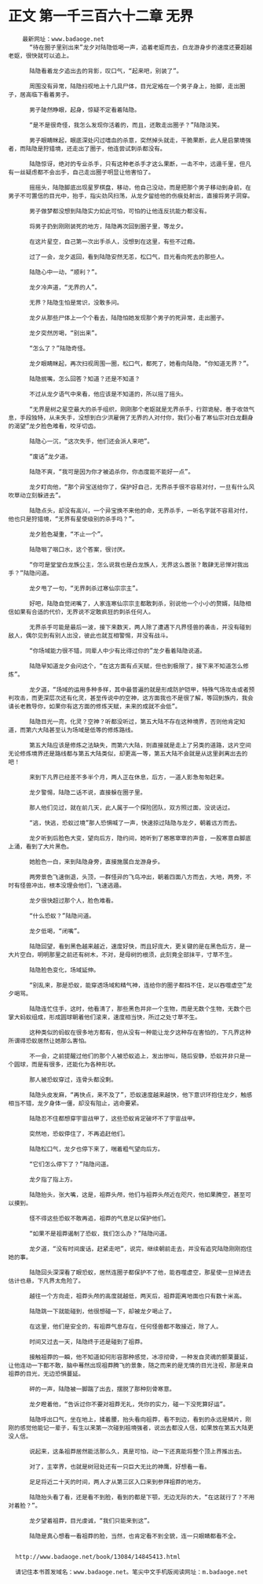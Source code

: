 # 正文 第一千三百六十二章 无界
        最新网址：www.badaoge.net
          “待在圈子里别出来”龙夕对陆隐低喝一声，追着老妪而去，白龙游身步的速度还要超越老妪，很快就可以追上。
      
          陆隐看着龙夕追出去的背影，叹口气，“起来吧，别装了”。
      
          周围没有异常，陆隐扫视地上十几具尸体，目光定格在一个男子身上，抬脚，走出圈子，居高临下看着男子。
      
          男子陡然睁眼，起身，惊疑不定看着陆隐。
      
          “是不是很奇怪，我怎么发现你活着的，而且，还敢走出圈子？”陆隐淡笑。
      
          男子眼睛眯起，眼底深处闪过嗜血的杀意，突然掉头就走，干脆果断，此人是启蒙境强者，而陆隐是狩猎境，还走出了圈子，他连尝试刺杀都没有。
      
          陆隐惊讶，绝对的专业杀手，只有这种老杀手才这么果断，一击不中，远遁千里，但凡有一丝疑虑都不会出手，自己走出圈子明显让他害怕了。
      
          摇摇头，陆隐脚底出现星罗棋盘，移动，他自己没动，而是把那个男子移动到身前，在男子不可置信的目光中，抬手，指尖劲风扫荡，从龙夕留给他的伤痕处射出，直接将男子洞穿。
      
          男子做梦都没想到陆隐实力如此可怕，可怕的让他连反抗能力都没有。
      
          将男子扔到刚刚装死的地方，陆隐再次回到圈子里，等龙夕。
      
          在这片星空，自己第一次出手杀人，没想到在这里，有些不过瘾。
      
          过了一会，龙夕返回，看到陆隐安然无恙，松口气，目光看向死去的那些人。
      
          陆隐心中一动，“顺利？”。
      
          龙夕冷声道，“无界的人”。
      
          无界？陆隐生怕是常识，没敢多问。
      
          龙夕从那些尸体上一个个看去，陆隐怕她发现那个男子的死异常，走出圈子。
      
          龙夕突然厉喝，“别出来”。
      
          “怎么了？”陆隐奇怪。
      
          龙夕眼睛眯起，再次扫视周围一圈，松口气，都死了，她看向陆隐，“你知道无界？”。
      
          陆隐抿嘴，怎么回答？知道？还是不知道？
      
          不过从龙夕语气中来看，他应该是不知道的，所以摇了摇头。
      
          “无界是树之星空最大的杀手组织，刚刚那个老妪就是无界杀手，行踪诡秘，善于收敛气息，手段独特，从未失手，没想到白少洪雇佣了无界的人对付你，我们小看了寒仙宗对白龙翻身的渴望”龙夕脸色难看，咬牙切齿。
      
          陆隐心一沉，“这次失手，他们还会派人来吧”。
      
          “废话”龙夕道。
      
          陆隐不爽，“我可是因为你才被追杀你，你态度能不能好一点”。
      
          龙夕盯向他，“那个异宝送给你了，保护好自己，无界杀手很不容易对付，一旦有什么风吹草动立刻躲进去”。
      
          陆隐点头，却没有高兴，一个异宝换不来他的命，无界杀手，一听名字就不容易对付，他也只是狩猎境，“无界有星使级别的杀手吗？”。
      
          龙夕脸色凝重，“不止一个”。
      
          陆隐咽了咽口水，这个答案，很讨厌。
      
          “你可是堂堂白龙族公主，怎么说我也是白龙族人，无界这么嚣张？敢肆无忌惮对我出手？”陆隐问道。
      
          龙夕甩了一句，“无界刺杀过寒仙宗宗主”。
      
          好吧，陆隐自觉闭嘴了，人家连寒仙宗宗主都敢刺杀，别说他一个小小的赘婿，陆隐相信如果有合适的代价，无界说不定敢疯狂的刺杀任何人。
      
          无界杀手可能是最后一波，接下来数天，两人除了遭遇下凡界怪兽的袭击，并没有碰到敌人，偶尔见到有别人出没，彼此也就互相警惕，并没有战斗。
      
          “你场域能力很不错，同辈人中少有比得过你的”龙夕看着陆隐说道。
      
          陆隐早知道龙夕会问这个，“在这方面有点天赋，但也到极限了，接下来不知道怎么修炼”。
      
          龙夕道，“场域的运用多种多样，其中最普遍的就是形成防护铠甲，特殊气场攻击或者预判攻击，而更深层次还有化灵，甚至传说中的空神，这方面我也不是很了解，等回到族内，我会请长老教导你，如果你有这方面的修炼天赋，未来的成就不会低”。
      
          陆隐目光一亮，化灵？空神？听都没听过，第五大陆不存在这种境界，否则他肯定知道，而第六大陆甚至认为场域是低等的修炼路线。
      
          第五大陆应该是修炼之法缺失，而第六大陆，则直接就是走上了另类的道路，这片空间无论修炼境界还是路线都与第五大陆类似，却更高一等，第五大陆不会就是从这里剥离出去的吧！
      
          来到下凡界已经差不多半个月，两人正在休息，后方，一道人影急匆匆赶来。
      
          龙夕警惕，陆隐二话不说，直接躲在圈子里。
      
          那人他们见过，就在前几天，此人属于一个探险团队，双方照过面，没说话过。
      
          “逃，快逃，恐蚁过境”那人恐惧喊了一声，快速掠过陆隐与龙夕，朝着远方而去。
      
          龙夕听到后脸色大变，望向后方，隐约间，她听到了窸窸窣窣的声音，一股寒意自脚底上涌，看到了大片黑色。
      
          她脸色一白，来到陆隐身旁，直接施展白龙游身步。
      
          两旁景色飞速倒退，头顶，一群怪异的飞鸟冲出，朝着四面八方而去，大地，两旁，不时有怪兽冲出，根本没理会他们，飞速逃遁。
      
          龙夕很快超过那个人，脸色难看。
      
          “什么恐蚁？”陆隐问道。
      
          龙夕低喝，“闭嘴”。
      
          陆隐回望，看到黑色越来越近，速度好快，而且好庞大，更关键的是在黑色后方，是一大片空白，明明那里之前还有树木，不对，是母树的根须，此刻竟全部抹平，寸草不生。
      
          陆隐脸色变化，场域延伸。
      
          “别乱来，那是恐蚁，能穿透场域和精气神，连给你的圈子都挡不住，足以吞噬虚空”龙夕喝骂。
      
          陆隐连忙住手，这时，他看清了，那些黑色并非一个生物，而是无数个生物，无数个巴掌大蚂蚁组成，形成圆球朝着他们滚来，速度相当快，所过之处寸草不生。
      
          这种类似的蚂蚁在很多地方都有，但从没有一种能让龙夕这种存在害怕的，下凡界这种所谓得恐蚁居然让她那么害怕。
      
          不一会，之前提醒过他们的那个人被恐蚁追上，发出惨叫，随后安静，恐蚁并非只是一个圆球，而是有很多，还能化为各种形状。
      
          那人被恐蚁穿过，连骨头都没剩。
      
          陆隐头皮发麻，“再快点，来不及了”，恐蚁速度越来越快，他下意识环抱住龙夕，触感相当不错，龙夕身体一僵，却没有阻止，逃命要紧。
      
          陆隐忍不住都想穿宇宙战甲了，这些恐蚁肯定破坏不了宇宙战甲。
      
          突然地，恐蚁停住了，不再追赶他们。
      
          陆隐松口气，龙夕也停下来了，喘着粗气望向后方。
      
          “它们怎么停下了？”陆隐问道。
      
          龙夕指了指上方。
      
          陆隐抬头，张大嘴，这是，祖莽头颅，他们与祖莽头颅近在咫尺，他如果腾空，甚至可以摸到。
      
          怪不得这些恐蚁不敢再追，祖莽的气息足以保护他们。
      
          “如果不是祖莽遏制了恐蚁，我们怎么办？”陆隐问道。
      
          龙夕道，“没有时间废话，赶紧走吧”，说完，继续朝前走去，并没有追究陆隐刚刚抱住她的事。
      
          陆隐回头深深看了眼恐蚁，居然连圈子都保护不了他，能吞噬虚空，那星使一旦掉进去估计也悬，下凡界太危险了。
      
          越往一个方向走，祖莽头颅的高度就越低，两天后，祖莽距离地面也只有数十米高。
      
          陆隐跳一下就能碰到，他很想碰一下，却被龙夕喝止了。
      
          在这里，他们是安全的，有祖莽气息存在，任何怪兽都不敢接近，除了人。
      
          时间又过去一天，陆隐终于还是碰到了祖莽。
      
          接触祖莽的一瞬，他不知道如何形容那种感觉，冰凉彻骨，一种发自灵魂的颤栗蔓延，让他连动一下都不敢，脑中蓦然出现祖莽腾飞的景象，随之而来的是无情的目光注视，那是来自祖莽的目光，无边恐惧蔓延。
      
          砰的一声，陆隐被一脚踹了出去，摆脱了那种刻骨寒意。
      
          龙夕瞪着他，“告诉过你不要对祖莽无礼，凭你的实力，碰一下没死算好运”。
      
          陆隐呼出口气，坐在地上，揉着腰，抬头看向祖莽，看不到边，看到的永远是鳞片，刚刚的感觉他能记一辈子，有生以来第一次碰到祖境强者，说出去都没人信，如果放在第五大陆更没人信。
      
          说起来，这条祖莽居然能活那么久，真是可怕，动一下还真能将整个顶上界推出去。
      
          对了，主宰界，也就是树冠处还有一只巨大无比的神鹰，好想看一看。
      
          足足将近二十天的时间，两人才从第三区入口来到参拜祖莽的地方。
      
          陆隐抬头看了看，还是看不到脸，看到的都是下颚，无边无际的大，“在这就行了？不用对着脸？”。
      
          龙夕望着祖莽，目光虔诚，“我们只能来到这”。
      
          陆隐是真心想看一看祖莽的脸，当然，也肯定看不到全貌，连一只眼睛都看不全。
      
      
      http://www.badaoge.net/book/13084/14845413.html
      
      请记住本书首发域名：www.badaoge.net。笔尖中文手机版阅读网址：m.badaoge.net